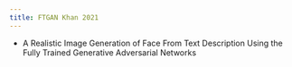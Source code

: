 ```yaml
---
title: FTGAN Khan 2021
---
```


- A Realistic Image Generation of Face From Text Description Using the Fully Trained Generative Adversarial Networks